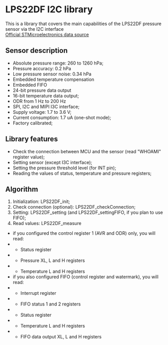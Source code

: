 # LPS22DF I2C library

This is a library that covers the main capabilities of the LPS22DF pressure sensor via the I2C interface  
[Official STMicroelectronics data source](https://www.st.com/en/mems-and-sensors/lps22df.html)

## Sensor description

- Absolute pressure range: 260 to 1260 hPa;
- Pressure accuracy: 0.2 hPa
- Low pressure sensor noise: 0.34 hPa
- Embedded temperature compensation
- Embedded FIFO
- 24-bit pressure data output
- 16-bit temperature data output;
- ODR from 1 Hz to 200 Hz
- SPI, I2C and MIPI I3C interface;
- Supply voltage: 1.7 to 3.6 V;
- Current consumption: 1.7 uA (one-shot mode);
- Factory calibrated;

## Library features

- Check the connection between MCU and the sensor (read "WHOAMI" register value);
- Setting sensor (except I3C interface);
- Setting the pressure threshold level (for INT pin);
- Reading the values of status, temperature and pressure registers;

## Algorithm

1. Initialization: LPS22DF_init;
2. Check connection (optional): LPS22DF_checkConnection;
3. Setting: LPS22DF_setting (and LPS22DF_settingFIFO, if you plan to use FIFO);
4. Read values: LPS22DF_measure

- if you configured the control register 1 (AVR and ODR) only, you will read:
-
    - Status register
-
    - Pressure XL, L and H registers
-
    - Temperature L and H registers
- if you also configured FIFO (control register and watermark), you will read:
-
    - Interrupt register
-
    - FIFO status 1 and 2 registers
-
    - Status register
-
    - Temperature L and H registers
-
    - FIFO data output XL, L and H registers
